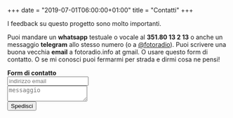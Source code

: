 +++
date = "2019-07-01T06:00:00+01:00"
title = "Contatti"
+++

I feedback su questo progetto sono molto importanti.

Puoi mandare un **whatsapp** testuale o vocale al **351.80 13 2 13** o anche un messaggio **telegram** allo stesso numero (o a <a href="https://t.me/fotoradio">@fotoradio</a>).
Puoi scrivere una buona vecchia **email** a fotoradio.info at gmail.
O usare questo form di contatto.
O se mi conosci puoi fermarmi per strada e dirmi cosa ne pensi!


<form method="POST" action="https://formspree.io/fotoradio.info@gmail.com">
  <b>Form di contatto</b><br>
  <input type="text" name="email" placeholder="indirizzo email"><br>
  <textarea type="text" name="message" placeholder="messaggio"></textarea><br>
  <button type="submit" class="font-button">Spedisci</button>
</form>
